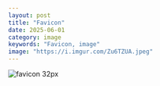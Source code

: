 ```yaml
---
layout: post
title: "Favicon"
date: 2025-06-01
category: image
keywords: "Favicon, image"
image: "https://i.imgur.com/Zu6TZUA.jpeg"
---
```

<img src="https://i.imgur.com/Zu6TZUA.jpeg" alt="favicon 32px">